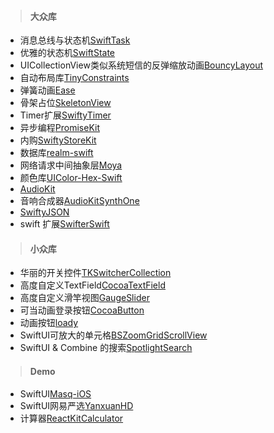> #### 大众库

* 消息总线与状态机[SwiftTask](https://github.com/ReactKit/SwiftTask)
* 优雅的状态机[SwiftState](https://github.com/ReactKit/SwiftState)
* UICollectionView类似系统短信的反弹缩放动画[BouncyLayout](https://github.com/roberthein/BouncyLayout)
* 自动布局库[TinyConstraints](https://github.com/roberthein/TinyConstraints)
* 弹簧动画[Ease](https://github.com/roberthein/Ease)
* 骨架占位[SkeletonView](https://github.com/Juanpe/SkeletonView)
* Timer扩展[SwiftyTimer](https://github.com/radex/SwiftyTimer)
* 异步编程[PromiseKit](https://github.com/mxcl/PromiseKit)
* 内购[SwiftyStoreKit](https://github.com/bizz84/SwiftyStoreKit)
* 数据库[realm-swift](https://github.com/realm/realm-swift)
* 网络请求中间抽象层[Moya](https://github.com/Moya/Moya)
* 颜色库[UIColor-Hex-Swift](https://github.com/yeahdongcn/UIColor-Hex-Swift)
* [AudioKit](https://github.com/AudioKit/AudioKit)
* 音响合成器[AudioKitSynthOne](https://github.com/AudioKit/AudioKitSynthOne)
* [SwiftyJSON](https://github.com/SwiftyJSON/SwiftyJSON)
* swift 扩展[SwifterSwift](https://github.com/SwifterSwift/SwifterSwift)


> #### 小众库

* 华丽的开关控件[TKSwitcherCollection](https://github.com/TBXark/TKSwitcherCollection)
* 高度自定义TextField[CocoaTextField](https://github.com/edgar-zigis/CocoaTextField)
* 高度自定义滑竿视图[GaugeSlider](https://github.com/edgar-zigis/GaugeSlider)
* 可当动画登录按钮[CocoaButton](https://github.com/edgar-zigis/CocoaButton)
* 动画按钮[loady](https://github.com/farshadjahanmanesh/loady)
* SwiftUI可放大的单元格[BSZoomGridScrollView](https://github.com/boraseoksoon/BSZoomGridScrollView)
* SwiftUI & Combine 的搜索[SpotlightSearch](https://github.com/boraseoksoon/SpotlightSearch)

> #### Demo


* SwiftUI[Masq-iOS](https://github.com/windstormeye/Masq-iOS)
* SwiftUI网易严选[YanxuanHD](https://github.com/hite/YanxuanHD)
* 计算器[ReactKitCalculator](https://github.com/ReactKit/ReactKitCalculator)








